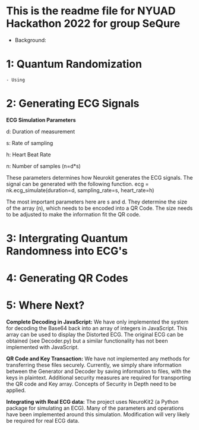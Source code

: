 # This is the readme file for NYUAD Hackathon 2022 for group SeQure 


- Background:


# 1: Quantum Randomization 

	- Using 


# 2: Generating ECG Signals
**ECG Simulation Parameters**

d: Duration of measurement

s: Rate of sampling

h: Heart Beat Rate

n: Number of samples (n=d\*s)

These parameters determines how Neurokit generates the ECG signals. The signal can be generated with the following function. 
ecg = nk.ecg_simulate(duration=d, sampling_rate=s, heart_rate=h)

The most important parameters here are s and d. They determine the size of the array (n), which needs to be encoded into a QR Code. The size needs to be adjusted to make the information fit the QR code.

# 3: Intergrating Quantum Randomness into ECG's


# 4: Generating QR Codes

# 5: Where Next?
**Complete Decoding in JavaScript:** We have only implemented the system for decoding the Base64 back into an array of integers in JavaScript. This array can be used to display the Distorted ECG. The original ECG can be obtained (see Decoder.py) but a similar functionality has not been implemented with JavaScript. 

**QR Code and Key Transaction:** We have not implemented any methods for transferring these files securely. Currently, we simply share information between the Generator and Decoder by saving information to files, with the keys in plaintext. Additional security measures are required for transporting the QR code and Key array. Concepts of Security in Depth need to be applied. 

**Integrating with Real ECG data:** The project uses NeuroKit2 (a Python package for simulating an ECG). Many of the parameters and operations have been implemented around this simulation. Modification will very likely be required for real ECG data. 


